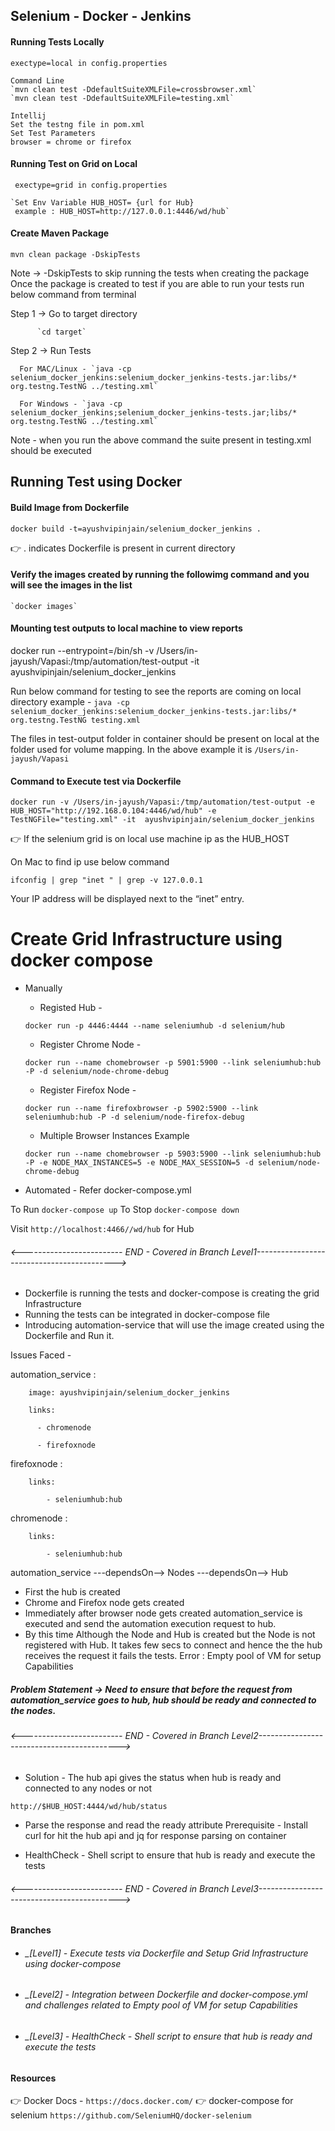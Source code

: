 
## Selenium - Docker - Jenkins

#### Running Tests Locally

    exectype=local in config.properties
    
    Command Line
    `mvn clean test -DdefaultSuiteXMLFile=crossbrowser.xml`
    `mvn clean test -DdefaultSuiteXMLFile=testing.xml`

    Intellij
    Set the testng file in pom.xml
    Set Test Parameters 
    browser = chrome or firefox
    
#### Running Test on Grid on Local
     exectype=grid in config.properties
     
    `Set Env Variable HUB_HOST= {url for Hub}
     example : HUB_HOST=http://127.0.0.1:4446/wd/hub`
    
#### Create Maven Package 
   `mvn clean package -DskipTests`
   
Note -> -DskipTests to skip running the tests when creating the package
Once the package is created to test if you are able to run your tests run below command from terminal

Step 1 -> Go to target directory

          `cd target`
Step 2 -> Run Tests

      For MAC/Linux - `java -cp selenium_docker_jenkins:selenium_docker_jenkins-tests.jar:libs/* org.testng.TestNG ../testing.xml`
      
      For Windows - `java -cp selenium_docker_jenkins;selenium_docker_jenkins-tests.jar;libs/* org.testng.TestNG ../testing.xml`

Note - when you run the above command the suite present in testing.xml should be executed 

## Running Test using Docker 

#### Build Image from Dockerfile
  `docker build -t=ayushvipinjain/selenium_docker_jenkins .`

:point_right: . indicates Dockerfile is present in current directory

#### Verify the images created by running the followimg command and you will see the images in the list
    `docker images`
    
####  Mounting test outputs to local machine to view reports 
docker run --entrypoint=/bin/sh -v /Users/in-jayush/Vapasi:/tmp/automation/test-output -it ayushvipinjain/selenium_docker_jenkins

Run below command for testing to see the reports are coming on local directory
example - `java -cp selenium_docker_jenkins:selenium_docker_jenkins-tests.jar:libs/* org.testng.TestNG testing.xml`

The files in test-output folder in container should be present on local at the folder used for volume mapping.
In the above example it is `/Users/in-jayush/Vapasi`

#### Command to Execute test via Dockerfile

``docker run -v /Users/in-jayush/Vapasi:/tmp/automation/test-output -e HUB_HOST="http://192.168.0.104:4446/wd/hub" -e TestNGFile="testing.xml" -it  ayushvipinjain/selenium_docker_jenkins``   

:point_right: If the selenium grid is on local use machine ip as the HUB_HOST

On Mac to find ip use below command

`ifconfig | grep "inet " | grep -v 127.0.0.1`

Your IP address will be displayed next to the “inet” entry.

# Create Grid Infrastructure using docker compose
* Manually 


    * Registed Hub - 

     `docker run -p 4446:4444 --name seleniumhub -d selenium/hub` 

    * Register Chrome Node -

    `docker run --name chomebrowser -p 5901:5900 --link seleniumhub:hub -P -d selenium/node-chrome-debug`

    * Register Firefox Node -

    `docker run --name firefoxbrowser -p 5902:5900 --link seleniumhub:hub -P -d selenium/node-firefox-debug`

    * Multiple Browser Instances Example

    `docker run --name chomebrowser -p 5903:5900 --link seleniumhub:hub -P -e NODE_MAX_INSTANCES=5 -e NODE_MAX_SESSION=5 -d selenium/node-chrome-debug`

* Automated - Refer docker-compose.yml

To Run `docker-compose up`
To Stop `docker-compose down`

Visit  `http://localhost:4466//wd/hub` for Hub

###### <------------------------- END - Covered in Branch Level1------------------------------------------->

* Dockerfile is running the tests and docker-compose is creating the grid Infrastructure
* Running the tests can be integrated in docker-compose file
* Introducing automation-service that will use the image created using the Dockerfile and Run it.


Issues Faced -  

automation_service :

        image: ayushvipinjain/selenium_docker_jenkins
        
        links:
        
          - chromenode

          - firefoxnode
          

firefoxnode :

        links:
        
            - seleniumhub:hub
 
 chromenode :
 
        links:
        
            - seleniumhub:hub


automation_service ---dependsOn--> Nodes ---dependsOn--> Hub


* First the hub is created
* Chrome and Firefox node gets created
* Immediately after browser node gets created automation_service is executed and send the automation execution request to hub.
* By this time Although the Node and Hub is created but the Node is not registered with Hub. It takes few secs to connect and hence the the hub receives the request it fails the tests.
Error : Empty pool of VM for setup Capabilities
##### Problem Statement -> Need to ensure that before the request from automation_service goes to hub, hub should be ready and connected to the nodes.

###### <------------------------- END - Covered in Branch Level2------------------------------------------->

* Solution - The hub api gives the status when hub is ready and connected to any nodes or not
 
 `http://$HUB_HOST:4444/wd/hub/status`
* Parse the response and read the ready attribute
Prerequisite - Install curl for hit the hub api and jq for response parsing on container

* HealthCheck - Shell script to ensure that hub is ready and execute the tests


###### <------------------------- END - Covered in Branch Level3------------------------------------------->


#### Branches
* ###### _[Level1] - Execute tests via Dockerfile and Setup Grid Infrastructure using docker-compose
* ###### _[Level2] - Integration between Dockerfile and docker-compose.yml and challenges related to Empty pool of VM for setup Capabilities
* ###### _[Level3] - HealthCheck - Shell script to ensure that hub is ready and execute the tests




#### Resources
:point_right: Docker Docs - `https://docs.docker.com/`
:point_right: docker-compose for selenium `https://github.com/SeleniumHQ/docker-selenium`
